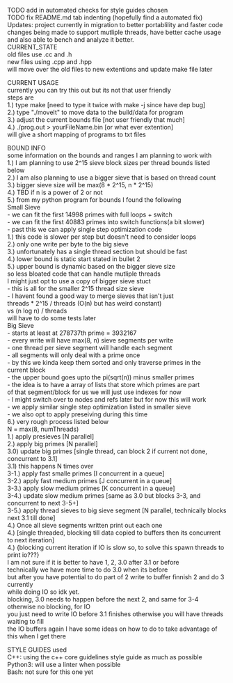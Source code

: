 TODO add in automated checks for style guides chosen  
TODO fix README.md tab indenting (hopefully find a automated fix)  
Updates: project currently in migration to better portablility and faster code  
changes being made to support mutliple threads, have better cache usage  
and also able to bench and analyze it better.  
CURRENT_STATE  
old files use .cc and .h  
new files using .cpp and .hpp  
will move over the old files to new extentions and update make file later  
  
CURRENT USAGE  
currently you can try this out but its not that user friendly  
steps are  
1.) type make [need to type it twice with make -j since have dep bug]  
2.) type "./moveIt" to move data to the build/data for program  
3.) adjust the current bounds file [not user friendly that much]  
4.) ./prog.out > yourFileName.bin [or what ever extention]  
will give a short mapping of programs to txt files  

  
BOUND INFO  
some information on the bounds and ranges I am planning to work with  
1.) I am planning to use 2^15 sieve block sizes per thread bounds listed below  
2.) I am also planning to use a bigger sieve that is based on thread count  
3.) bigger sieve size will be max(8 * 2^15, n * 2^15)  
4.) TBD if n is a power of 2 or not  
5.) from my python program for bounds I found the following  
    Small Sieve  
        - we can fit the first 14998 primes with full loops + switch   
        - we can fit the first 40883 primes into switch functions(a bit slower)   
        - past this we can apply single step optimization code   
            1.) this code is slower per step but doesn't need to consider loops   
            2.) only one write per byte to the big sieve   
            3.) unfortunately has a single thread section but should be fast   
            4.) lower bound is static start stated in bullet 2   
            5.) upper bound is dynamic based on the bigger sieve size   
            so less bloated code that can handle mutliple threads   
            I might just opt to use a copy of bigger sieve stuct   
        - this is all for the smaller 2^15 thread size sieve  
        - I havent found a good way to merge sieves that isn't just  
        threads * 2^15 / threads (O(n) but has weird constant)  
        vs (n log n) / threads  
        will have to do some tests later  
    Big Sieve  
        - starts at least at 278737th prime = 3932167   
        - every write will have max(8, n) sieve segments per write  
        - one thread per sieve segment will handle each segment  
        - all segments will only deal with a prime once  
        - by this we kinda keep them sorted and only traverse primes in the  
        current block  
        - the upper bound goes upto the pi(sqrt(n)) minus smaller primes  
        - the idea is to have a array of lists that store which primes are part  
        of that segment/block for us we will just use indexes for now  
        - I might switch over to nodes and refs later but for now this will work  
        - we apply similar single step optimization listed in smaller sieve  
        - we also opt to apply preseiving during this time  
6.) very rough process listed below  
    N = max(8, numThreads)  
    1.) apply presieves  [N parallel]  
    2.) apply big primes [N parallel]   
    3.0) update big primes [single thread, can block 2 if current not done, concurrent to 3.1]   
    3.1) this happens N times over   
        3-1.) apply fast smalle primes [I concurrent in a queue]  
        3-2.) apply fast medium primes [J concurrent in a queue]  
        3-3.) apply slow medium primes [K concurrent in a queue]  
        3-4.) update slow medium primes [same as 3.0 but blocks 3-3, and concurrent to next 3-5+]  
        3-5.) apply thread sieves to big sieve segment [N parallel, technically blocks next 3.1 till done]   
    4.) Once all sieve segments written print out each one   
    4.) [single threaded, blocking till data copied to buffers then its concurrent to next iteration]  
    4.) {blocking current iteration if IO is slow so, to solve this spawn threads to print io???}  
    I am not sure if it is better to have 1, 2, 3.0 after 3.1 or before  
        technically we have more time to do 3.0 when its before  
        but after you have potential to do part of 2 write to buffer finnish 2 and do 3 currently   
        while doing IO so idk yet.  
    blocking, 3.0 needs to happen before the next 2, and same for 3-4 otherwise no blocking, for IO  
    you just need to write IO before 3.1 finishes otherwise you will have threads waiting to fill  
    the IO buffers again I have some ideas on how to do to take advantage of this when I get there  

STYLE GUIDES used  
C++: using the c++ core guidelines style guide as much as possible  
Python3: will use a linter when possible  
Bash: not sure for this one yet  

